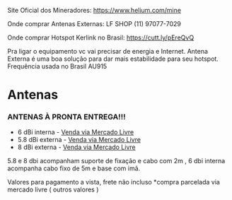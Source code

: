 Site Oficial dos Mineradores: https://www.helium.com/mine

Onde comprar Antenas Externas: LF SHOP (11) 97077-7029

Onde comprar Hotspot Kerlink no Brasil: https://cutt.ly/pEreQvQ
 
Pra ligar o equipamento vc vai precisar de energia e Internet.
Antena Externa é uma boa solução para dar mais estabilidade para seu hotspot. 
Frequência usada no Brasil AU915


# Antenas

### ANTENAS À PRONTA ENTREGA!!!

- 6 dBi interna - [Venda via Mercado Livre](https://produto.mercadolivre.com.br/MLB-2119664678-antena-omni-6dbi-915mhz-lora-lorawan-externa-helium-minera-_JM)
- 5.8 dBi externa - [Venda via Mercado Livre](https://produto.mercadolivre.com.br/MLB-2100247463-antena-lora-58-dbi-902928-mhz-cabo-helium-miner-hotspot-_JM)
- 8 dBi externa - [Venda via Mercado Livre](https://produto.mercadolivre.com.br/MLB-2110169455-antena-lora-8-dbi-902928-mhz-cabo-helium-miner-hotspot-_JM)

5.8 e 8 dbi acompanham suporte de fixação e cabo com 2m , 6 dbi interna acompanha cabo fixo de 5m e base com imã.

Valores para pagamento a vista, frete não incluso 
*compra parcelada via mercado livre ( outros valores )
